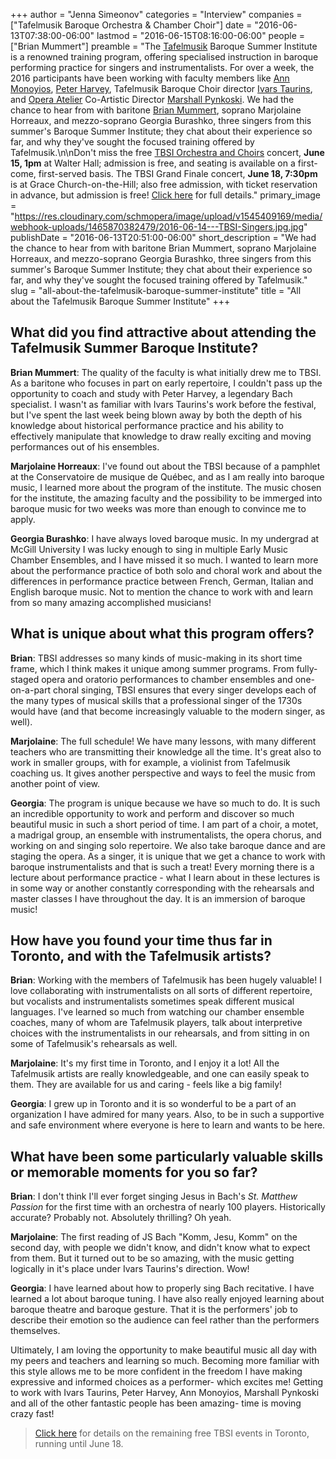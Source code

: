 +++
author = "Jenna Simeonov"
categories = "Interview"
companies = ["Tafelmusik Baroque Orchestra & Chamber Choir"]
date = "2016-06-13T07:38:00-06:00"
lastmod = "2016-06-15T08:16:00-06:00"
people = ["Brian Mummert"]
preamble = "The [Tafelmusik](/scene/companies/tafelmusik-baroque-orchestra-chamber-choir/) Baroque Summer Institute is a renowned training program, offering specialised instruction in baroque performing practice for singers and instrumentalists. For over a week, the 2016 participants have been working with faculty members like [Ann Monoyios](http://www.tafelmusik.org/about/bios/ann-monoyios), [Peter Harvey](http://www.tafelmusik.org/about/bios/peter-harvey), Tafelmusik Baroque Choir director [Ivars Taurins](http://www.tafelmusik.org/about/choir/bios/ivars-taurins), and [Opera Atelier](/scene/companies/opera-atelier/) Co-Artistic Director [Marshall Pynkoski](http://operaatelier.com/about/creative-team/). We had the chance to hear from with baritone [Brian Mummert](/scene/people/brian-mummert/), soprano Marjolaine Horreaux, and mezzo-soprano Georgia Burashko, three singers from this summer's Baroque Summer Institute; they chat about their experience so far, and why they've sought the focused training offered by Tafelmusik.\n\nDon't miss the free [TBSI Orchestra and Choirs](http://www.tafelmusik.org/concert-calendar/events/tafelmusik-baroque-summer-festival) concert, **June 15, 1pm** at Walter Hall; admission is free, and seating is available on a first-come, first-served basis. The TBSI Grand Finale concert, **June 18, 7:30pm** is at Grace Church-on-the-Hill; also free admission, with ticket reservation in advance, but admission is free! [Click here](http://www.tafelmusik.org/concert-calendar/events/tafelmusik-baroque-summer-festival) for full details."
primary_image = "https://res.cloudinary.com/schmopera/image/upload/v1545409169/media/webhook-uploads/1465870382479/2016-06-14---TBSI-Singers.jpg.jpg"
publishDate = "2016-06-13T20:51:00-06:00"
short_description = "We had the chance to hear from with baritone Brian Mummert, soprano Marjolaine Horreaux, and mezzo-soprano Georgia Burashko, three singers from this summer&#039;s Baroque Summer Institute; they chat about their experience so far, and why they&#039;ve sought the focused training offered by Tafelmusik."
slug = "all-about-the-tafelmusik-baroque-summer-institute"
title = "All about the Tafelmusik Baroque Summer Institute"
+++

## What did you find attractive about attending the Tafelmusik Summer Baroque Institute?

**Brian Mummert**: The quality of the faculty is what initially drew me to TBSI. As a baritone who focuses in part on early repertoire, I couldn't pass up the opportunity to coach and study with Peter Harvey, a legendary Bach specialist. I wasn't as familiar with Ivars Taurins's work before the festival, but I've spent the last week being blown away by both the depth of his knowledge about historical performance practice and his ability to effectively manipulate that knowledge to draw really exciting and moving performances out of his ensembles. 

**Marjolaine Horreaux**: I've found out about the TBSI because of a pamphlet at the Conservatoire de musique de Québec, and as I am really into baroque music, I learned more about the program of the institute. The music chosen for the institute, the amazing faculty and the possibility to be immerged into baroque music for two weeks was more than enough to convince me to apply.

**Georgia Burashko**: I have always loved baroque music. In my undergrad at McGill University I was lucky enough to sing in multiple Early Music Chamber Ensembles, and I have missed it so much. I wanted to learn more about the performance practice of both solo and choral work and about the differences in performance practice between French, German, Italian and English baroque music. Not to mention the chance to work with and learn from so many amazing accomplished musicians! 

## What is unique about what this program offers?

**Brian**: TBSI addresses so many kinds of music-making in its short time frame, which I think makes it unique among summer programs. From fully-staged opera and oratorio performances to chamber ensembles and one-on-a-part choral singing, TBSI ensures that every singer develops each of the many types of musical skills that a professional singer of the 1730s would have (and that become increasingly valuable to the modern singer, as well). 

**Marjolaine**: The full schedule! We have many lessons, with many different teachers who are transmitting their knowledge all the time. It's great also to work in smaller groups, with for example, a violinist from Tafelmusik coaching us. It gives another perspective and ways to feel the music from another point of view.

**Georgia**: The program is unique because we have so much to do. It is such an incredible opportunity to work and perform and discover so much beautiful music in such a short period of time. I am part of a choir, a motet, a madrigal group, an ensemble with instrumentalists, the opera chorus, and working on and singing solo repertoire. We also take baroque dance and are staging the opera. As a singer, it is unique that we get a chance to work with baroque instrumentalists and that is such a treat! Every morning there is a lecture about performance practice - what I learn about in these lectures is in some way or another constantly corresponding with the rehearsals and master classes I have throughout the day. It is an immersion of baroque music!

## How have you found your time thus far in Toronto, and with the Tafelmusik artists?

**Brian**: Working with the members of Tafelmusik has been hugely valuable! I love collaborating with instrumentalists on all sorts of different repertoire, but vocalists and instrumentalists sometimes speak different musical languages. I've learned so much from watching our chamber ensemble coaches, many of whom are Tafelmusik players, talk about interpretive choices with the instrumentalists in our rehearsals, and from sitting in on some of Tafelmusik's rehearsals as well.

**Marjolaine**: It's my first time in Toronto, and I enjoy it a lot! All the Tafelmusik artists are really knowledgeable, and one can easily speak to them. They are available for us and caring - feels like a big family!

**Georgia**: I grew up in Toronto and it is so wonderful to be a part of an organization I have admired for many years. Also, to be in such a supportive and safe environment where everyone is here to learn and wants to be here.

## What have been some particularly valuable skills or memorable moments for you so far?

**Brian**: I don't think I'll ever forget singing Jesus in Bach's *St. Matthew Passion* for the first time with an orchestra of nearly 100 players. Historically accurate? Probably not. Absolutely thrilling? Oh yeah. 

**Marjolaine**: The first reading of JS Bach "Komm, Jesu, Komm" on the second day, with people we didn't know, and didn't know what to expect from them. But it turned out to be so amazing, with the music getting logically in it's place under Ivars Taurins's direction. Wow!

**Georgia**: I have learned about how to properly sing Bach recitative. I have learned a lot about baroque tuning. I have also really enjoyed learning about baroque theatre and baroque gesture. That it is the performers' job to describe their emotion so the audience can feel rather than the performers themselves. 

Ultimately, I am loving the opportunity to make beautiful music all day with my peers and teachers and learning so much. Becoming more familiar with this style allows me to be more confident in the freedom I have making expressive and informed choices as a performer- which excites me! Getting to work with Ivars Taurins, Peter Harvey, Ann Monoyios, Marshall Pynkoski and all of the other fantastic people has been amazing- time is moving crazy fast! 

>[Click here](http://www.tafelmusik.org/concert-calendar/events/tafelmusik-baroque-summer-festival) for details on the remaining free TBSI events in Toronto, running until June 18.
